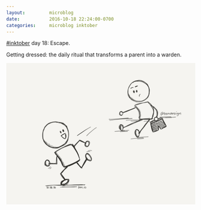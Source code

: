 ```yaml
---
layout:         microblog
date:           2016-10-18 22:24:00-0700
categories:     microblog inktober
---
```

[#inktober](/categories/inktober) day 18: Escape.

Getting dressed: the daily ritual that transforms a parent into a warden.

![Escaping child](/images/microblog/201610182224.jpg)
